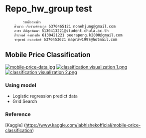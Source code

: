 # Repo_hw_group test

 			รายชื่อสมาชิก
    	ศิวนาถ เจียรวงศ์ตระกูล 6370465121 nonehjung@gmail.com
    	ภาธร กิติศุภวัฒนา 6130413221@student.chula.ac.th
    	ภีระพงศ์ คงบางปอ 6130421221 peerapong.k2000@gmail.com
    	จารุพจน์ ถนอมรักษ์ 6370453621 mapraw1997@hotmail.com

## Mobile Price Classification

[![mobile-price-data.jpg](https://i.postimg.cc/KjQhHJ9y/mobile-price-data.jpg)](https://postimg.cc/Zv9Q9Ftf)
[![classification visualization 1.png](https://i.postimg.cc/htdMRzgQ/classification-visualization-1.png)](https://postimg.cc/w19DhB19)
[![classification visualization 2.png](https://i.postimg.cc/TwBm2QTV/classification-visualization-2.png)](https://postimg.cc/Kkr4JPkj)


### Using model

* Logistic regression predict data
* Grid Search


### Reference
[Kaggle] (https://www.kaggle.com/iabhishekofficial/mobile-price-classification)

